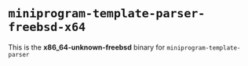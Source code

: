 # `miniprogram-template-parser-freebsd-x64`

This is the **x86_64-unknown-freebsd** binary for `miniprogram-template-parser`
